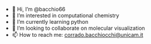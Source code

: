 - 👋 Hi, I’m @bacchio66
- 👀 I’m interested in computational chemistry
- 🌱 I’m currently learning python
- 💞️ I’m looking to collaborate on molecular visualization
- 📫 How to reach me: corrado.bacchiocchi@unicam.it

<!---
bacchio66/bacchio66 is a ✨ special ✨ repository because its `README.md` (this file) appears on your GitHub profile.
You can click the Preview link to take a look at your changes.
--->
